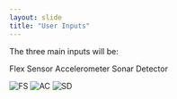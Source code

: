 ```yaml
---
layout: slide
title: "User Inputs"
---
```

The three main inputs will be:

Flex Sensor Accelerometer   Sonar Detector

![FS](https://www.trossenrobotics.com/shared/images/PImages/S-20-SEN10264-a.jpg)    ![AC](https://www.researchgate.net/profile/Constantinos_Psomopoulos/publication/299511206/figure/fig6/AS:614310762000424@1523474507902/A-typical-Accelerometer-layout.png)    ![SD](https://xenyltechbd.com/wp-content/uploads/2020/01/HC-SR04-Ultrasonic-Sonar-Sensor-1.jpg)
